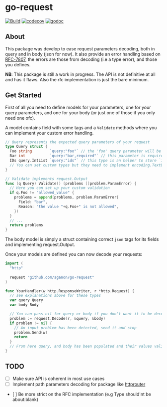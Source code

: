 # go-request
[![Build](https://travis-ci.org/sganon/go-request.svg?branch=master)](https://travis-ci.org/sganon/go-request)
[![codecov](https://codecov.io/gh/sganon/go-request/branch/master/graph/badge.svg)](https://codecov.io/gh/sganon/go-request)
[![godoc](https://godoc.org/github.com/sganon/go-request?status.svg)](http://godoc.org/github.com/sganon/go-request)

## About

This package was develop to ease request parameters decoding, both in query and in body (json for now). It also provide
an error handling based on [RFC-7807](https://tools.ietf.org/html/rfc7807), the errors are those from
decoding (i.e a type error), and those you defines.

**NB**: This package is still a work in progress. The API is not definitive at all and has it flaws.
Also the rfc implementation is just the bare minimum.

## Get Started

First of all you need to define models for your parameters, one for your query parameters, and one for your body (or just one of those if you only need one ofc). 

A model contains field with some tags and a `Validate` methods where you can implement your custom
error handling.

```go
// Query represents the expected query parameters of your request
type Query struct {
  Foo string        `query:"foo"` // the 'foo' query parameter will be stored into this field
  Bar int           `query:"bar,required"` // this parameter is required
  IDs query.IntList `query:"ids"` // this type is an helper to store `ids=1,2,3....` into an int slice
  // You can set custom types but they need to implement encoding.TextUnmarshaler or query.StringSetter
}

// Validate implements request.Output
func (q Query) Validate() (problems []problem.ParamError) {
  // Here you can set up your custom validation
  if q.Foo != "allowed_value" {
    problems = append(problems, problem.ParamError{
      Field: "bar",
      Reason: "the value "+q.Foo+" is not allowed",
    })
  }
  // ...
  return problems
}
```
The body model is simply a struct containing correct `json` tags for its fields and implementing request.Output.

Once your models are defined you can now decode your requests:
```go
import (
  "http"
  
  request "github.com/sganon/go-request"
)

func YourHandler(w http.ResponseWriter, r *http.Request) {
  // see explanations above for these types
  var query Query
  var body Body

  // You can pass nil for query or body if you don't want it to be decoded
  problem := request.Decode(r, &query, &body)
  if problem != nil {
    // An input problem has been detected, send it and stop
    problem.Send(w)
    return
  }
  // From here query, and body has been populated and their values validated
}
```

## TODO
- [ ] Make sure API is coherent in most use cases
- [ ] Implement path parameters decoding for package like [httprouter](https://github.com/julienschmidt/httprouter)
- [ ] Be more strict on the RFC implementation (e.g Type should'nt be about:blank)